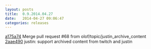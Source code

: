 ```yaml
---
layout: posts
title:  0.9.2014.04.27
date:   2014-04-27 09:06:47
categories: releases
---
```


[a175a74](https://github.com/spaam/svtplay-dl/commit/a175a74) Merge pull request #68 from olof/topic/justin_archive_content
[2aae490](https://github.com/spaam/svtplay-dl/commit/2aae490) justin: support archived content from twitch and justin
